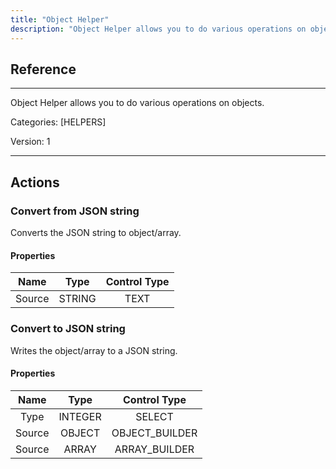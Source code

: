 ```yaml
---
title: "Object Helper"
description: "Object Helper allows you to do various operations on objects."
---
```

## Reference
<hr />

Object Helper allows you to do various operations on objects.

Categories: [HELPERS]

Version: 1

<hr />






## Actions


### Convert from JSON string
Converts the JSON string to object/array.

#### Properties

|      Name      |     Type     |     Control Type     |
|:--------------:|:------------:|:--------------------:|
| Source | STRING | TEXT  |




### Convert to JSON string
Writes the object/array to a JSON string.

#### Properties

|      Name      |     Type     |     Control Type     |
|:--------------:|:------------:|:--------------------:|
| Type | INTEGER | SELECT  |
| Source | OBJECT | OBJECT_BUILDER  |
| Source | ARRAY | ARRAY_BUILDER  |




